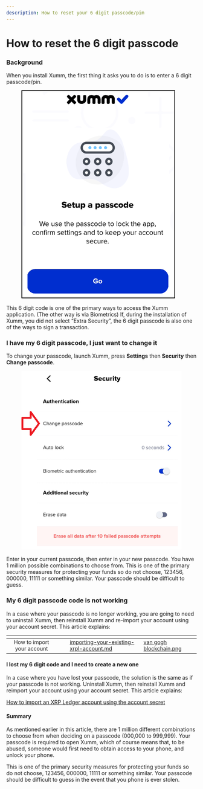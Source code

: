 ```yaml
---
description: How to reset your 6 digit passcode/pim
---
```


# How to reset the 6 digit passcode

### **Background**

When you install Xumm, the first thing it asks you to do is to enter a 6 digit passcode/pin.

<figure><img src="../.gitbook/assets/Install - Page 2.png" alt=""><figcaption></figcaption></figure>

This 6 digit code is one of the primary ways to access the Xumm application. (The other way is via Biometrics) If, during the installation of Xumm, you did not select “Extra Security”, the 6 digit passcode is also one of the ways to sign a transaction.

### **I have my 6 digit passcode, I just want to change it**

To change your passcode, launch Xumm, press **Settings** then **Security** then **Change passcode**.&#x20;

<figure><img src="../.gitbook/assets/Security - Change Passcode.png" alt=""><figcaption></figcaption></figure>

Enter in your current passcode, then enter in your new passcode.  You have 1 million possible combinations to choose from. This is one of the primary security measures for protecting your funds so do not choose, 123456, 000000, 11111 or something similar. Your passcode should be difficult to guess.

### **My 6 digit passcode code is not working**

In a case where your passcode is no longer working, you are going to need to uninstall Xumm, then reinstall Xumm and re-import your account using your account secret. This article explains:

<table data-view="cards"><thead><tr><th align="center"></th><th data-hidden></th><th data-hidden></th><th data-hidden data-card-target data-type="content-ref"></th><th data-hidden data-card-cover data-type="files"></th></tr></thead><tbody><tr><td align="center">How to import your account</td><td></td><td></td><td><a href="../getting-started/importing-your-existing-xrpl-account.md">importing-your-existing-xrpl-account.md</a></td><td><a href="../.gitbook/assets/van gogh blockchain.png">van gogh blockchain.png</a></td></tr></tbody></table>

#### **I lost my 6 digit code and I need to create a new one**

In a case where you have lost your passcode, the solution is the same as if your passcode is not working. Uninstall Xumm, then reinstall Xumm and reimport your account using your account secret.  This article explains:

[How to import an XRP Ledger account using the account secret](https://support.xumm.app/hc/en-us/articles/360019307399)

#### **Summary**

As mentioned earlier in this article, there are 1 million different combinations to choose from when deciding on a passcode (000,000 to 999,999). Your passcode is required to open Xumm, which of course means that, to be abused, someone would first need to obtain access to your phone, and unlock your phone.

This is one of the primary security measures for protecting your funds so do not choose, 123456, 000000, 11111 or something similar. Your passcode should be difficult to guess in the event that you phone is ever stolen.
